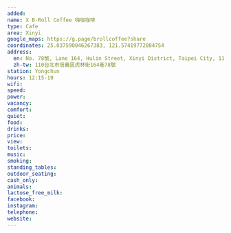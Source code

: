 ```yaml
---
added: 
name: X B-Roll Coffee 嗨咖咖啡
type: Cafe
area: Xinyi
google_maps: https://g.page/brollcoffee?share
coordinates: 25.037590046267383, 121.57419772084754
address:
  en: No. 78號, Lane 164, Hulin Street, Xinyi District, Taipei City, 110
  zh-tw: 110台北市信義區虎林街164巷78號
station: Yongchun
hours: 12:15-19
wifi: 
speed: 
power: 
vacancy: 
comfort: 
quiet: 
food: 
drinks: 
price: 
view: 
toilets: 
music: 
smoking: 
standing_tables: 
outdoor_seating: 
cash_only: 
animals: 
lactose_free_milk: 
facebook: 
instagram: 
telephone: 
website: 
---
```

